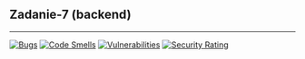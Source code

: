 ## Zadanie-7 (backend)
---
[![Bugs](https://sonarcloud.io/api/project_badges/measure?project=damianbarszcz_ebiznes&metric=bugs)](https://sonarcloud.io/summary/new_code?id=damianbarszcz_ebiznes)
[![Code Smells](https://sonarcloud.io/api/project_badges/measure?project=damianbarszcz_ebiznes&metric=code_smells)](https://sonarcloud.io/summary/new_code?id=damianbarszcz_ebiznes)
[![Vulnerabilities](https://sonarcloud.io/api/project_badges/measure?project=damianbarszcz_ebiznes&metric=vulnerabilities)](https://sonarcloud.io/summary/new_code?id=damianbarszcz_ebiznes)
[![Security Rating](https://sonarcloud.io/api/project_badges/measure?project=damianbarszcz_ebiznes&metric=security_rating)](https://sonarcloud.io/summary/new_code?id=damianbarszcz_ebiznes)
